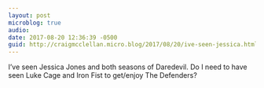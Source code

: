 ```yaml
---
layout: post
microblog: true
audio: 
date: 2017-08-20 12:36:39 -0500
guid: http://craigmcclellan.micro.blog/2017/08/20/ive-seen-jessica.html
---
```

I’ve seen Jessica Jones and both seasons of Daredevil. Do I need to have seen Luke Cage and Iron Fist to get/enjoy The Defenders?
